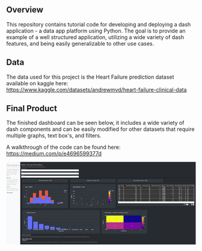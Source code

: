 ## Overview

This repository contains tutorial code for developing and deploying a dash application - a data app platform using Python. The goal is to provide an example of a well structured application, utilizing a wide variety of dash features, and being easily generalizable to other use cases.

## Data

The data used for this project is the Heart Failure prediction dataset available on kaggle here: https://www.kaggle.com/datasets/andrewmvd/heart-failure-clinical-data

## Final Product

The finished dashboard can be seen below, it includes a wide variety of dash components and can be easily modified for other datasets that require multiple graphs, text box's, and filters.

A walkthrough of the code can be found here: https://medium.com/p/e4696599377d

![Alt text](image.png)
